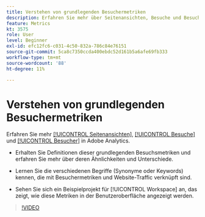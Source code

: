 ```yaml
---
title: Verstehen von grundlegenden Besuchermetriken
description: Erfahren Sie mehr über Seitenansichten, Besuche und Besucher in Adobe Analytics. Gewinnen Sie Einblicke in die grundlegenden Besuchermetriken, die Ihnen dabei helfen, den Traffic Ihrer Website zu verstehen.
feature: Metrics
kt: 3575
role: User
level: Beginner
exl-id: efc12fc6-c031-4c50-832a-786c84e76151
source-git-commit: 5ca8c7350ccda400ebdc52d161b5a6afe69fb333
workflow-type: tm+mt
source-wordcount: '88'
ht-degree: 11%

---
```


# Verstehen von grundlegenden Besuchermetriken

Erfahren Sie mehr [[!UICONTROL Seitenansichten]](https://experienceleague.adobe.com/docs/analytics/components/metrics/page-views.html?lang=de), [[!UICONTROL Besuche]](https://experienceleague.adobe.com/docs/analytics/components/metrics/visits.html?lang=de) und [[!UICONTROL Besucher]](https://experienceleague.adobe.com/docs/analytics/components/metrics/unique-visitors.html?lang=de) in Adobe Analytics.

* Erhalten Sie Definitionen dieser grundlegenden Besuchsmetriken und erfahren Sie mehr über deren Ähnlichkeiten und Unterschiede.

* Lernen Sie die verschiedenen Begriffe (Synonyme oder Keywords) kennen, die mit Besuchermetriken und Website-Traffic verknüpft sind.

* Sehen Sie sich ein Beispielprojekt für [!UICONTROL Workspace] an, das zeigt, wie diese Metriken in der Benutzeroberfläche angezeigt werden.

>[!VIDEO](https://video.tv.adobe.com/v/31819/?quality=12&learn=on&captions=ger)
